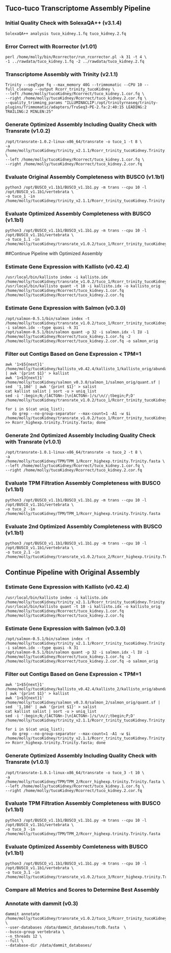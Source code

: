 ## Tuco-tuco Transcriptome Assembly Pipeline 

### Initial Quality Check with SolexaQA++ (v3.1.4)

```
SolexaQA++ analysis tuco_kidney.1.fq tuco_kidney.2.fq
```
### Error Correct with Rcorrector (v1.01)
```
perl /home/molly/bin/Rcorrector/run_rcorrector.pl -k 31 -t 4 \
-1 ../rawdata/tuco_kidney.1.fq -2 ../rawdata/tuco_kidney.2.fq
```
### Transcriptome Assembly with Trinity (v2.1.1) 
```
Trinity --seqType fq --max_memory 40G --trimmomatic --CPU 10 --full_cleanup --output Rcorr_trinity_tucoKidney \
--left /home/molly/tucoKidney/Rcorrect/tuco_kidney.1.cor.fq \
--right /home/molly/tucoKidney/Rcorrect/tuco_kidney.2.cor.fq \
--quality_trimming_params "ILLUMINACLIP:/opt/trinityrnaseq/trinity-plugins/Trimmomatic/adapters/TruSeq3-PE-2.fa:2:40:15 LEADING:2 TRAILING:2 MINLEN:25"
``` 
### Generate Optimized Assembly Including Quality Check with Transrate (v1.0.2)
```
/opt/transrate-1.0.2-linux-x86_64/transrate -o tuco_1 -t 8 \
-a /home/molly/tucoKidney/trinity_v2.1.1/Rcorr_trinity_tucoKidney.Trinity.fasta \
--left /home/molly/tucoKidney/Rcorrect/tuco_kidney.1.cor.fq \
--right /home/molly/tucoKidney/Rcorrect/tuco_kidney.2.cor.fq  
```
### Evaluate Original Assembly Completeness with BUSCO (v1.1b1)
```
python3 /opt/BUSCO_v1.1b1/BUSCO_v1.1b1.py -m trans --cpu 10 -l /opt/BUSCO_v1.1b1/vertebrata \
-o tuco_1 -in /home/molly/tucoKidney/trinity_v2.1.1/Rcorr_trinity_tucoKidney.Trinity.fasta
```
### Evaluate Optimized Assembly Completeness with BUSCO (v1.1b1)
```
python3 /opt/BUSCO_v1.1b1/BUSCO_v1.1b1.py -m trans --cpu 10 -l /opt/BUSCO_v1.1b1/vertebrata \
-o tuco_1.1 -in /home/molly/tucoKidney/transrate_v1.0.2/tuco_1/Rcorr_trinity_tucoKidney.Trinity/good.Rcorr_trinity_tucoKidney.Trinity.fasta
```
##Continue Pipeline with Optimized Assembly
### Estimate Gene Expression with Kallisto (v0.42.4) 
```
/usr/local/bin/kallisto index -i kallisto.idx /home/molly/tucoKidney/transrate_v1.0.2/tuco_1/Rcorr_trinity_tucoKidney.Trinity/good.Rcorr_trinity_tucoKidney.Trinity.fasta
/usr/local/bin/kallisto quant -t 10 -i kallisto.idx -o kallisto_orig /home/molly/tucoKidney/Rcorrect/tuco_kidney.1.cor.fq /home/molly/tucoKidney/Rcorrect/tuco_kidney.2.cor.fq
```
### Estimate Gene Expression with Salmon (v0.3.0)
```
/opt/salmon-0.5.1/bin/salmon index -t /home/molly/tucoKidney/transrate_v1.0.2/tuco_1/Rcorr_trinity_tucoKidney.Trinity/good.Rcorr_trinity_tucoKidney.Trinity.fasta -i salmon.idx --type quasi -k 31
/opt/salmon-0.5.1/bin/salmon quant -p 32 -i salmon.idx -l IU -1 /home/molly/tucoKidney/Rcorrect/tuco_kidney.1.cor.fq -2 /home/molly/tucoKidney/Rcorrect/tuco_kidney.2.cor.fq -o salmon_orig
```
### Filter out Contigs Based on Gene Expression < TPM=1 
```
awk '1>$5{next}1' /home/molly/tucoKidney/kallisto_v0.42.4/kallisto_1/kallisto_orig/abundance.tsv | awk '{print $1}' > kallist
awk '1>$3{next}1' /home/molly/tucoKidney/salmon_v0.3.0/salmon_1/salmon_orig/quant.sf | sed  '1,10d' | awk '{print $1}' > salist
cat kallist salist | sort -u > uniq_list
sed -i ':begin;N;/[ACTGNn-]\n[ACTGNn-]/s/\n//;tbegin;P;D' /home/molly/tucoKidney/transrate_v1.0.2/tuco_1/Rcorr_trinity_tucoKidney.Trinity/good.Rcorr_trinity_tucoKidney.Trinity.fasta

for i in $(cat uniq_list);
   do grep --no-group-separator --max-count=1 -A1 -w $i /home/molly/tucoKidney/transrate_v1.0.2/tuco_1/Rcorr_trinity_tucoKidney.Trinity/good.Rcorr_trinity_tucoKidney.Trinity.fasta >> Rcorr_highexp.trinity.Trinity.fasta; done
```

### Generate 2nd Optimized Assembly Including Quality Check with Transrate (v1.0.1)
```
/opt/transrate-1.0.1-linux-x86_64/transrate -o tuco_2 -t 8 \
-a /home/molly/tucoKidney/TPM/TPM_1/Rcorr_highexp.trinity.Trinity.fasta \
--left /home/molly/tucoKidney/Rcorrect/tuco_kidney.1.cor.fq \
--right /home/molly/tucoKidney/Rcorrect/tuco_kidney.2.cor.fq  

```

### Evaluate TPM Filtration Assembly Completeness with BUSCO (v1.1b1)
```
python3 /opt/BUSCO_v1.1b1/BUSCO_v1.1b1.py -m trans --cpu 10 -l /opt/BUSCO_v1.1b1/vertebrata \
-o tuco_2 -in /home/molly/tucoKidney/TPM/TPM_1/Rcorr_highexp.trinity.Trinity.fasta 
```
### Evaluate 2nd Optimized Assembly Completeness with BUSCO (v1.1b1)
```
python3 /opt/BUSCO_v1.1b1/BUSCO_v1.1b1.py -m trans --cpu 10 -l /opt/BUSCO_v1.1b1/vertebrata \
-o tuco_2.1 -in /home/molly/tucoKidney/transrate_v1.0.2/tuco_2/Rcorr_highexp.trinity.Trinity/good.Rcorr_highexp.trinity.Trinity.fasta
```
## Continue Pipeline with Original Assembly
### Estimate Gene Expression with Kallisto (v0.42.4)
```
/usr/local/bin/kallisto index -i kallisto.idx /home/molly/tucoKidney/trinity_v2.1.1/Rcorr_trinity_tucoKidney.Trinity.fasta
/usr/local/bin/kallisto quant -t 10 -i kallisto.idx -o kallisto_orig /home/molly/tucoKidney/Rcorrect/tuco_kidney.1.cor.fq /home/molly/tucoKidney/Rcorrect/tuco_kidney.2.cor.fq
```
### Estimate Gene Expression with Salmon (v0.3.0)
```
/opt/salmon-0.5.1/bin/salmon index -t /home/molly/tucoKidney/trinity_v2.1.1/Rcorr_trinity_tucoKidney.Trinity.fasta -i salmon.idx --type quasi -k 31
/opt/salmon-0.5.1/bin/salmon quant -p 32 -i salmon.idx -l IU -1 /home/molly/tucoKidney/Rcorrect/tuco_kidney.1.cor.fq -2 /home/molly/tucoKidney/Rcorrect/tuco_kidney.2.cor.fq -o salmon_orig
```
### Filter out Contigs Based on Gene Expression < TPM=1
```
awk '1>$5{next}1' /home/molly/tucoKidney/kallisto_v0.42.4/kallisto_2/kallisto_orig/abundance.tsv | awk '{print $1}' > kallist
awk '1>$3{next}1' /home/molly/tucoKidney/salmon_v0.3.0/salmon_2/salmon_orig/quant.sf | sed  '1,10d' | awk '{print $1}' > salist
cat kallist salist | sort -u > uniq_list
sed -i ':begin;N;/[ACTGNn-]\n[ACTGNn-]/s/\n//;tbegin;P;D' /home/molly/tucoKidney/trinity_v2.1.1/Rcorr_trinity_tucoKidney.Trinity.fasta

for i in $(cat uniq_list);
   do grep --no-group-separator --max-count=1 -A1 -w $i /home/molly/tucoKidney/trinity_v2.1.1/Rcorr_trinity_tucoKidney.Trinity.fasta >> Rcorr_highexp.trinity.Trinity.fasta; done
```

### Generate Optimized Assembly Including Quality Check with Transrate (v1.0.1)
```
/opt/transrate-1.0.1-linux-x86_64/transrate -o tuco_3 -t 10 \
-a /home/molly/tucoKidney/TPM/TPM_2/Rcorr_highexp.trinity.Trinity.fasta \
--left /home/molly/tucoKidney/Rcorrect/tuco_kidney.1.cor.fq \
--right /home/molly/tucoKidney/Rcorrect/tuco_kidney.2.cor.fq 
```

### Evaluate TPM Filtration Assembly Completeness with BUSCO (v1.1b1)
```
python3 /opt/BUSCO_v1.1b1/BUSCO_v1.1b1.py -m trans --cpu 10 -l /opt/BUSCO_v1.1b1/vertebrata \
-o tuco_3 -in /home/molly/tucoKidney/TPM/TPM_2/Rcorr_highexp.trinity.Trinity.fasta 
```

### Evaluate Optimized Assembly Comleteness with BUSCO (v1.1b1)
```
python3 /opt/BUSCO_v1.1b1/BUSCO_v1.1b1.py -m trans --cpu 10 -l /opt/BUSCO_v1.1b1/vertebrata \
-o tuco_3.1 -in /home/molly/tucoKidney/transrate_v1.0.2/tuco_3/Rcorr_highexp.trinity.Trinity/good.Rcorr_highexp.trinity.Trinity.fasta
```

### Compare all Metrics and Scores to Determine Best Assembly

### Annotate with dammit (v0.3)
```
dammit annotate /home/molly/tucoKidney/transrate_v1.0.2/tuco_1/Rcorr_trinity_tucoKidney.Trinity/good.Rcorr_trinity_tucoKidney.Trinity.fasta \
--user-databases /data/dammit_databases/tcdb.fasta  \
--busco-group vertebrata \
--n_threads 12 \
--full \
--database-dir /data/dammit_databases/
```
